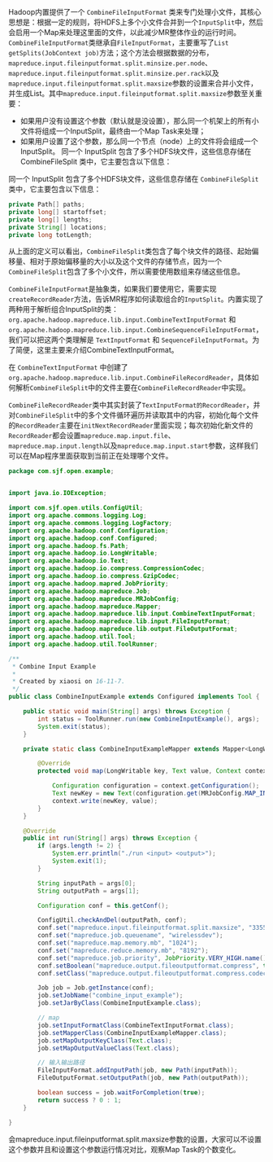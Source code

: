 Hadoop内置提供了一个 `CombineFileInputFormat` 类来专门处理小文件，其核心思想是：根据一定的规则，将HDFS上多个小文件合并到一个`InputSplit`中，然后会启用一个Map来处理这里面的文件，以此减少MR整体作业的运行时间。
`CombineFileInputFormat`类继承自`FileInputFormat`，主要重写了`List getSplits(JobContext job)`方法；这个方法会根据数据的分布，`mapreduce.input.fileinputformat.split.minsize.per.node`、`mapreduce.input.fileinputformat.split.minsize.per.rack`以及`mapreduce.input.fileinputformat.split.maxsize`参数的设置来合并小文件，并生成List。其中`mapreduce.input.fileinputformat.split.maxsize`参数至关重要：
- 如果用户没有设置这个参数（默认就是没设置），那么同一个机架上的所有小文件将组成一个InputSplit，最终由一个Map Task来处理；
- 如果用户设置了这个参数，那么同一个节点（node）上的文件将会组成一个InputSplit。
同一个 InputSplit 包含了多个HDFS块文件，这些信息存储在 CombineFileSplit 类中，它主要包含以下信息：

同一个 InputSplit 包含了多个HDFS块文件，这些信息存储在 `CombineFileSplit` 类中，它主要包含以下信息：
```java
private Path[] paths;
private long[] startoffset;
private long[] lengths;
private String[] locations;
private long totLength;
```
从上面的定义可以看出，`CombineFileSplit`类包含了每个块文件的路径、起始偏移量、相对于原始偏移量的大小以及这个文件的存储节点，因为一个`CombineFileSplit`包含了多个小文件，所以需要使用数组来存储这些信息。

`CombineFileInputFormat`是抽象类，如果我们要使用它，需要实现`createRecordReader`方法，告诉MR程序如何读取组合的`InputSplit`。内置实现了两种用于解析组合InputSplit的类：`org.apache.hadoop.mapreduce.lib.input.CombineTextInputFormat` 和 `org.apache.hadoop.mapreduce.lib.input.CombineSequenceFileInputFormat`，我们可以把这两个类理解是 `TextInputFormat` 和 `SequenceFileInputFormat`。为了简便，这里主要来介绍CombineTextInputFormat。

在 `CombineTextInputFormat` 中创建了 `org.apache.hadoop.mapreduce.lib.input.CombineFileRecordReader`，具体如何解析`CombineFileSplit`中的文件主要在`CombineFileRecordReader`中实现。

`CombineFileRecordReader`类中其实封装了`TextInputFormat的RecordReader`，并对`CombineFileSplit`中的多个文件循环遍历并读取其中的内容，初始化每个文件的`RecordReader`主要在`initNextRecordReader`里面实现；每次初始化新文件的`RecordReader`都会设置`mapreduce.map.input.file`、`mapreduce.map.input.length`以及`mapreduce.map.input.start`参数，这样我们可以在Map程序里面获取到当前正在处理哪个文件。

```java
package com.sjf.open.example;


import java.io.IOException;

import com.sjf.open.utils.ConfigUtil;
import org.apache.commons.logging.Log;
import org.apache.commons.logging.LogFactory;
import org.apache.hadoop.conf.Configuration;
import org.apache.hadoop.conf.Configured;
import org.apache.hadoop.fs.Path;
import org.apache.hadoop.io.LongWritable;
import org.apache.hadoop.io.Text;
import org.apache.hadoop.io.compress.CompressionCodec;
import org.apache.hadoop.io.compress.GzipCodec;
import org.apache.hadoop.mapred.JobPriority;
import org.apache.hadoop.mapreduce.Job;
import org.apache.hadoop.mapreduce.MRJobConfig;
import org.apache.hadoop.mapreduce.Mapper;
import org.apache.hadoop.mapreduce.lib.input.CombineTextInputFormat;
import org.apache.hadoop.mapreduce.lib.input.FileInputFormat;
import org.apache.hadoop.mapreduce.lib.output.FileOutputFormat;
import org.apache.hadoop.util.Tool;
import org.apache.hadoop.util.ToolRunner;

/**
 * Combine Input Example
 *
 * Created by xiaosi on 16-11-7.
 */
public class CombineInputExample extends Configured implements Tool {

    public static void main(String[] args) throws Exception {
        int status = ToolRunner.run(new CombineInputExample(), args);
        System.exit(status);
    }

    private static class CombineInputExampleMapper extends Mapper<LongWritable, Text, Text, Text> {

        @Override
        protected void map(LongWritable key, Text value, Context context) throws IOException, InterruptedException {

            Configuration configuration = context.getConfiguration();
            Text newKey = new Text(configuration.get(MRJobConfig.MAP_INPUT_FILE));
            context.write(newKey, value);
        }
    }

    @Override
    public int run(String[] args) throws Exception {
        if (args.length != 2) {
            System.err.println("./run <input> <output>");
            System.exit(1);
        }

        String inputPath = args[0];
        String outputPath = args[1];

        Configuration conf = this.getConf();

        ConfigUtil.checkAndDel(outputPath, conf);
        conf.set("mapreduce.input.fileinputformat.split.maxsize", "33554432");
        conf.set("mapreduce.job.queuename", "wirelessdev");
        conf.set("mapreduce.map.memory.mb", "1024");
        conf.set("mapreduce.reduce.memory.mb", "8192");
        conf.set("mapreduce.job.priority", JobPriority.VERY_HIGH.name());
        conf.setBoolean("mapreduce.output.fileoutputformat.compress", true);
        conf.setClass("mapreduce.output.fileoutputformat.compress.codec", GzipCodec.class, CompressionCodec.class);

        Job job = Job.getInstance(conf);
        job.setJobName("combine_input_example");
        job.setJarByClass(CombineInputExample.class);

        // map
        job.setInputFormatClass(CombineTextInputFormat.class);
        job.setMapperClass(CombineInputExampleMapper.class);
        job.setMapOutputKeyClass(Text.class);
        job.setMapOutputValueClass(Text.class);

        // 输入输出路径
        FileInputFormat.addInputPath(job, new Path(inputPath));
        FileOutputFormat.setOutputPath(job, new Path(outputPath));

        boolean success = job.waitForCompletion(true);
        return success ? 0 : 1;
    }

}

```
会mapreduce.input.fileinputformat.split.maxsize参数的设置，大家可以不设置这个参数并且和设置这个参数运行情况对比，观察Map Task的个数变化。
